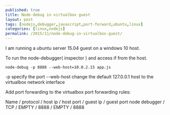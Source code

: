 ```yaml
---
published: true
title: Node-debug in virtualbox guest
layout: post
tags: [nodejs,debugger,javascript,port-forward,ubuntu,linux]
categories: [linux,nodejs]
permalink: /2015/11/node-debug-in-virtualbox-guest/
---
```

I am running a ubuntu server 15.04 guest on a windows 10 host.

To run the node-debugger( inspector ) and access if from the host.

```
node-debug -p 8888 --web-host=10.0.2.15 app.js
```

-p specify the port
--web-host change the default 127.0.0.1 host to the virtualbox network interface

Add port forwarding to the virtualbox port forwarding rules:

Name / protocol / host ip / host port / guest ip / guest port
node debugger / TCP / EMPTY / 8888 / EMPTY / 8888
